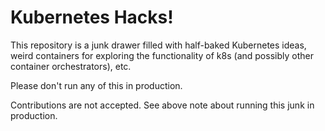 Kubernetes Hacks!
=================

This repository is a junk drawer filled with half-baked Kubernetes
ideas, weird containers for exploring the functionality of k8s
(and possibly other container orchestrators), etc.

Please don't run any of this in production.

Contributions are not accepted.  See above note about running this
junk in production.
